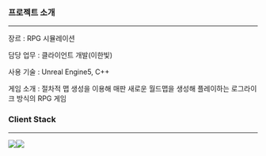 <div align="left">

### 프로젝트 소개
----------------------------
장르 :  RPG 시뮬레이션

담당 업무 : 클라이언트 개발(이한빛)

사용 기술 : Unreal Engine5, C++

게임 소개 : 절차적 맵 생성을 이용해 매판 새로운 월드맵을 생성해 플레이하는 로그라이크 방식의 RPG 게임

### Client Stack
----------------------------------
<img src="https://img.shields.io/badge/C++-00599C?style=flat-square&logo=cplusplus&logoColor=Blue"/><img src="https://img.shields.io/badge/Unreal-0E1128?style=flat-square&logo=unrealengine&logoColor=Blue"/>
